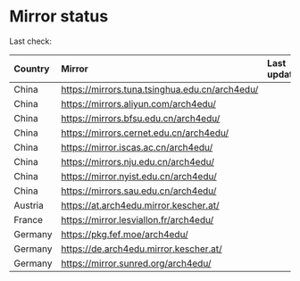 <script src="./time.js"></script>
# Mirror status
Last check: <script type="text/javascript">localize(1736407276.301908);</script>

|Country|Mirror|Last update|
|:------|:-----|:----------|
|China|https://mirrors.tuna.tsinghua.edu.cn/arch4edu/|<script type="text/javascript">localize(1736361828);</script>|
|China|https://mirrors.aliyun.com/arch4edu/|<script type="text/javascript">localize(1736361828);</script>|
|China|https://mirrors.bfsu.edu.cn/arch4edu/|<script type="text/javascript">localize(1736361828);</script>|
|China|https://mirrors.cernet.edu.cn/arch4edu/|<script type="text/javascript">localize(1736361828);</script>|
|China|https://mirror.iscas.ac.cn/arch4edu/|<script type="text/javascript">localize(1736361828);</script>|
|China|https://mirrors.nju.edu.cn/arch4edu/|<script type="text/javascript">localize(1736318678);</script>|
|China|https://mirror.nyist.edu.cn/arch4edu/|<script type="text/javascript">localize(1736361828);</script>|
|China|https://mirrors.sau.edu.cn/arch4edu/|<script type="text/javascript">localize(1731653531);</script>|
|Austria|https://at.arch4edu.mirror.kescher.at/|<script type="text/javascript">localize(1736361828);</script>|
|France|https://mirror.lesviallon.fr/arch4edu/|<script type="text/javascript">localize(1736361828);</script>|
|Germany|https://pkg.fef.moe/arch4edu/|<script type="text/javascript">localize(1736361828);</script>|
|Germany|https://de.arch4edu.mirror.kescher.at/|<script type="text/javascript">localize(1736361828);</script>|
|Germany|https://mirror.sunred.org/arch4edu/|<script type="text/javascript">localize(1736361828);</script>|

<script src="./tablefilter/tablefilter.js"></script>
<script src="./table.js"></script>